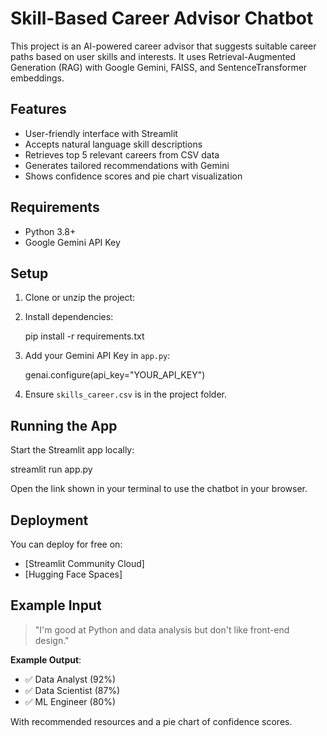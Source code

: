 # Skill-Based Career Advisor Chatbot

This project is an AI-powered career advisor that suggests suitable career paths based on user skills and interests. It uses Retrieval-Augmented Generation (RAG) with Google Gemini, FAISS, and SentenceTransformer embeddings.


## Features

* User-friendly interface with Streamlit
* Accepts natural language skill descriptions
* Retrieves top 5 relevant careers from CSV data
* Generates tailored recommendations with Gemini
* Shows confidence scores and pie chart visualization


## Requirements

* Python 3.8+
* Google Gemini API Key


## Setup

1. Clone or unzip the project:


2. Install dependencies:

   pip install -r requirements.txt

3. Add your Gemini API Key in `app.py`:

   genai.configure(api_key="YOUR_API_KEY")


4. Ensure `skills_career.csv` is in the project folder.


## Running the App

Start the Streamlit app locally:

streamlit run app.py

Open the link shown in your terminal to use the chatbot in your browser.


## Deployment

You can deploy for free on:

* [Streamlit Community Cloud]
* [Hugging Face Spaces]


## Example Input

> "I'm good at Python and data analysis but don't like front-end design."

**Example Output**:

* ✅ Data Analyst (92%)
* ✅ Data Scientist (87%)
* ✅ ML Engineer (80%)

With recommended resources and a pie chart of confidence scores.


